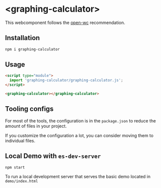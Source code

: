 # \<graphing-calculator>

This webcomponent follows the [open-wc](https://github.com/open-wc/open-wc) recommendation.

## Installation
```bash
npm i graphing-calculator
```

## Usage
```html
<script type="module">
  import 'graphing-calculator/graphing-calculator.js';
</script>

<graphing-calculator></graphing-calculator>
```



## Tooling configs

For most of the tools, the configuration is in the `package.json` to reduce the amount of files in your project.

If you customize the configuration a lot, you can consider moving them to individual files.

## Local Demo with `es-dev-server`
```bash
npm start
```
To run a local development server that serves the basic demo located in `demo/index.html`
